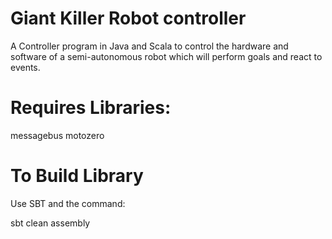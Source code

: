 Giant Killer Robot controller
===========================

A Controller program in Java and Scala to control the hardware and software of a
semi-autonomous robot which will perform goals and react to events.

Requires Libraries:
===================
messagebus
motozero

To Build Library
================
Use SBT and the command:

sbt clean assembly

